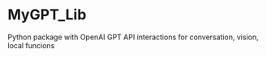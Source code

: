 # MyGPT_Lib
Python package with OpenAI GPT API interactions for conversation, vision, local funcions
